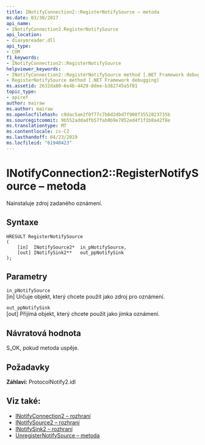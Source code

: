 ```yaml
---
title: INotifyConnection2::RegisterNotifySource – metoda
ms.date: 03/30/2017
api_name:
- INotifyConnection2.RegisterNotifySource
api_location:
- diasymreader.dll
api_type:
- COM
f1_keywords:
- INotifyConnection2::RegisterNotifySource
helpviewer_keywords:
- INotifyConnection2::RegisterNotifySource method [.NET Framework debugging]
- RegisterNotifySource method [.NET Framework debugging]
ms.assetid: 2632da80-6e4b-4429-8dee-b382745a5f81
topic_type:
- apiref
author: mairaw
ms.author: mairaw
ms.openlocfilehash: c9dac5ae2f0f77c7b6d2dbd7f908f3552823735b
ms.sourcegitcommit: 9b552addadfb57fab0b9e7852ed4f1f1b8a42f8e
ms.translationtype: MT
ms.contentlocale: cs-CZ
ms.lasthandoff: 04/23/2019
ms.locfileid: "61940423"
---
```

# <a name="inotifyconnection2registernotifysource-method"></a>INotifyConnection2::RegisterNotifySource – metoda
Nainstaluje zdroj zadaného oznámení.  
  
## <a name="syntax"></a>Syntaxe  
  
```  
HRESULT RegisterNotifySource  
(  
    [in]  INotifySource2*  in_pNotifySource,  
    [out] INotifySink2**   out_ppNotifySink  
);  
```  
  
## <a name="parameters"></a>Parametry  
 `in_pNotifySource`  
 [in] Určuje objekt, který chcete použít jako zdroj pro oznámení.  
  
 `out_ppNotifySink`  
 [out] Přijímá objekt, který chcete použít jako jímka oznámení.  
  
## <a name="return-value"></a>Návratová hodnota  
 S_OK, pokud metoda uspěje.  
  
## <a name="requirements"></a>Požadavky  
 **Záhlaví:** ProtocolNotify2.idl  
  
## <a name="see-also"></a>Viz také:

- [INotifyConnection2 – rozhraní](../../../../docs/framework/unmanaged-api/diagnostics/inotifyconnection2-interface.md)
- [INotifySource2 – rozhraní](../../../../docs/framework/unmanaged-api/diagnostics/inotifysource2-interface.md)
- [INotifySink2 – rozhraní](../../../../docs/framework/unmanaged-api/diagnostics/inotifysink2-interface.md)
- [UnregisterNotifySource – metoda](../../../../docs/framework/unmanaged-api/diagnostics/inotifyconnection2-unregisternotifysource-method.md)
